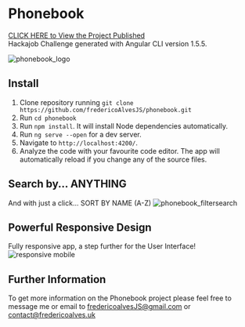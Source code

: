 # Phonebook

[CLICK HERE to View the Project Published](http://fredericoalves.uk/phonebook/) <br>
Hackajob Challenge generated with Angular CLI version 1.5.5.

![phonebook_logo](https://user-images.githubusercontent.com/31135848/34066840-d782c26e-e20d-11e7-9a30-a83f115c6363.png)


## Install
1. Clone repository running `git clone https://github.com/fredericoAlvesJS/phonebook.git`<br>
2. Run `cd phonebook`
2. Run `npm install`. It will install Node dependencies automatically.
3. Run `ng serve --open` for a dev server.
4. Navigate to `http://localhost:4200/`.
5. Analyze the code with your favourite code editor. The app will automatically reload if you change any of the source files.

## Search by... ANYTHING
And with just a click... SORT BY NAME (A-Z)
![phonebook_filtersearch](https://user-images.githubusercontent.com/31135848/34067286-9b5796b4-e219-11e7-9c2d-cacde936965d.png)

## Powerful Responsive Design
Fully responsive app, a step further for the User Interface!
![responsive mobile](https://user-images.githubusercontent.com/31135848/34081243-17fa03c2-e342-11e7-822c-cd20fbfe8f0e.png)


## Further Information

To get more information on the Phonebook project please feel free to message me or email to fredericoalvesJS@gmail.com or contact@fredericoalves.uk
